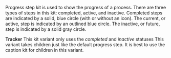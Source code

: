 Progress step kit is used to show the progress of a process. There are three types of steps in this kit: completed, active, and inactive. Completed steps are indicated by a solid, blue circle (with or without an icon). The current, or active, step is indicated by an outlined blue circle. The inactive, or future, step is indicated by a solid gray circle. 

**Tracker**
This kit variant only uses the *completed* and *inactive* statuses
This variant takes children just like the default progress step. It is best to use the caption kit for children in this variant.
